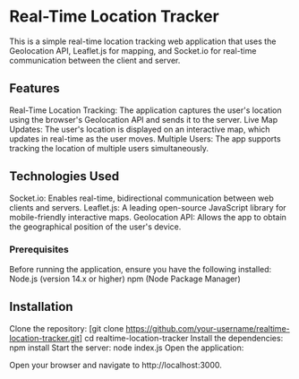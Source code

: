 # Real-Time Location Tracker
This is a simple real-time location tracking web application that uses the Geolocation API, Leaflet.js for mapping, and Socket.io for real-time communication between the client and server.

## Features
Real-Time Location Tracking: The application captures the user's location using the browser's Geolocation API and sends it to the server.
Live Map Updates: The user's location is displayed on an interactive map, which updates in real-time as the user moves.
Multiple Users: The app supports tracking the location of multiple users simultaneously.

## Technologies Used
Socket.io: Enables real-time, bidirectional communication between web clients and servers.
Leaflet.js: A leading open-source JavaScript library for mobile-friendly interactive maps.
Geolocation API: Allows the app to obtain the geographical position of the user's device.

### Prerequisites
Before running the application, ensure you have the following installed:
Node.js (version 14.x or higher)
npm (Node Package Manager)

## Installation
  Clone the repository:
  [git clone https://github.com/your-username/realtime-location-tracker.git]
  cd realtime-location-tracker
  Install the dependencies:
  npm install
  Start the server:
  node index.js
  Open the application:

  Open your browser and navigate to http://localhost:3000.

